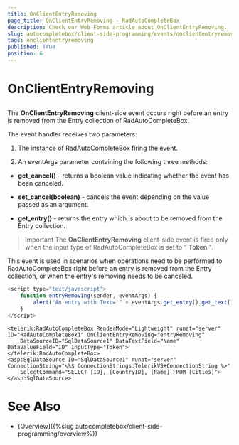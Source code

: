 ```yaml
---
title: OnClientEntryRemoving
page_title: OnClientEntryRemoving - RadAutoCompleteBox
description: Check our Web Forms article about OnClientEntryRemoving.
slug: autocompletebox/client-side-programming/events/oncliententryremoving
tags: oncliententryremoving
published: True
position: 6
---
```


# OnClientEntryRemoving



## 

The **OnClientEntryRemoving** client-side event occurs right before an entry is removed from the Entry collection of RadAutoCompleteBox.

The event handler receives two parameters:

1. The instance of RadAutoCompleteBox firing the event.

1. An eventArgs parameter containing the following three methods:

* **get_cancel()** - returns a boolean value indicating whether the event has been canceled.

* **set_cancel(boolean)** - cancels the event depending on the value passed as an argument.

* **get_entry()** - returns the entry which is about to be removed from the Entry collection.

>important The **OnClientEntryRemoving** client-side event is fired only when the input type of RadAutoCompleteBox is set to " **Token** ".
>


This event is used in scenarios when operations need to be performed to RadAutoCompleteBox right before an entry is removed from the Entry collection, or when the entry's removing needs to be canceled.

````JavaScript
<script type="text/javascript">
	function entryRemoving(sender, eventArgs) {
		alert("An entry with Text='" + eventArgs.get_entry().get_text() + "' is about to be removed.");
	}
</script>
````



````ASPNET
<telerik:RadAutoCompleteBox RenderMode="Lightweight" runat="server" ID="RadAutoCompleteBox1" OnClientEntryRemoving="entryRemoving"
	DataSourceID="SqlDataSource1" DataTextField="Name" DataValueField="ID" InputType="Token">
</telerik:RadAutoCompleteBox>
<asp:SqlDataSource ID="SqlDataSource1" runat="server" ConnectionString="<%$ ConnectionStrings:TelerikVSXConnectionString %>"
	SelectCommand="SELECT [ID], [CountryID], [Name] FROM [Cities]"></asp:SqlDataSource>
````



# See Also

 * [Overview]({%slug autocompletebox/client-side-programming/overview%})
